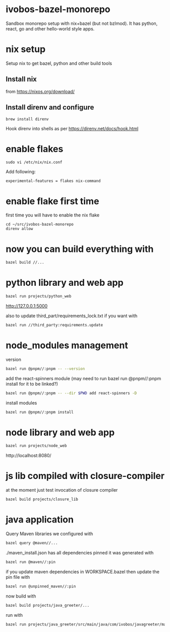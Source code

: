 # ivobos-bazel-monorepo
Sandbox monorepo setup with nix+bazel (but not bzlmod). 
It has python, react, go and other hello-world style apps.

# nix setup
Setup nix to get bazel, python and other build tools

## Install nix 
from https://nixos.org/download/

## Install direnv and configure
```
brew install direnv
```
Hook direnv into shells as per https://direnv.net/docs/hook.html

# enable flakes
```
sudo vi /etc/nix/nix.conf
```
Add following:
```
experimental-features = flakes nix-command
```

# enable flake first time 
first time you will have to enable the nix flake
```
cd ~/src/ivobos-bazel-monorepo
direnv allow
```

# now you can build everything with
```bash
bazel build //...
```

# python library and web app
```bash
bazel run projects/python_web
```
http://127.0.0.1:5000

also to update third_part/requirements_lock.txt if you want with
```bash
bazel run //third_party:requirements.update
```

# node_modules management
version
```bash
bazel run @pnpm//:pnpm -- --version
```
add the react-spinners module (may need to run bazel run @pnpm//:pnpm install for it to be linked?)
```bash
bazel run @pnpm//:pnpm -- --dir $PWD add react-spinners -D
```
install modules
```bash
bazel run @pnpm//:pnpm install
```

# node library and web app
```bash
bazel run projects/node_web
```
http://localhost:8080/

# js lib compiled with closure-compiler 
at the moment just test invocation of closure compiler
```bash
bazel build projects/closure_lib
```

# java application 
Query Maven libraries we configured with
```bash
bazel query @maven//...
```
./maven_install.json has all dependencies pinned
it was generated with 
```bash
bazel run @maven//:pin
```
if you update maven dependencies in WORKSPACE.bazel
then update the pin file with 
```bash
bazel run @unpinned_maven//:pin
```
now build with
```bash
bazel build projects/java_greeter/...
```
run with
```bash
bazel run projects/java_greeter/src/main/java/com/ivobos/javagreeter/main
```
